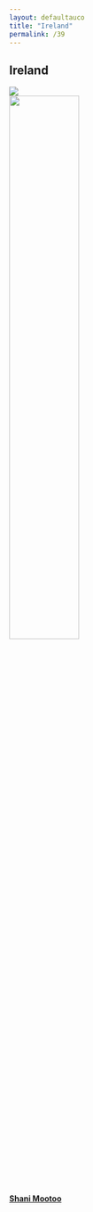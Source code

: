 ```yaml
---
layout: defaultauco
title: "Ireland"
permalink: /39
---
```

<div class="container-0">
    <div class="container-title">
        <span class="country"><h2>Ireland</h2></span>
        <div class="photo-co">
          <img src="https://www.worldatlas.com/r/w960-q80/upload/90/ca/2b/ie-01.jpg" >
    </div>
</div>
<!-- partial:index.partial.html -->
<div class="container">
  <div class="timeline clearfix">
  <div class="vertical-line">
  <div id="post-1" class="vesti-col timeline-post">
   <div class="vesti-content-wrapper">
     <div class="photo">
       <img src="https://upload.wikimedia.org/wikipedia/commons/thumb/5/5d/Writer_Shani_Mootoo.jpg/220px-Writer_Shani_Mootoo.jpg" width="50%" height="50%">
       <div class="vesti-date-wrapper">
         <div class="vesti-date">
         </div>
       </div>
     </div>
     <div class="vesti-desc">
       <a class="desc-a" href="#">
         <h4><a href="/smootoo">Shani Mootoo</a></h4>
       </a>
     </div>
   </div>
 </div>


<!-- partial -->